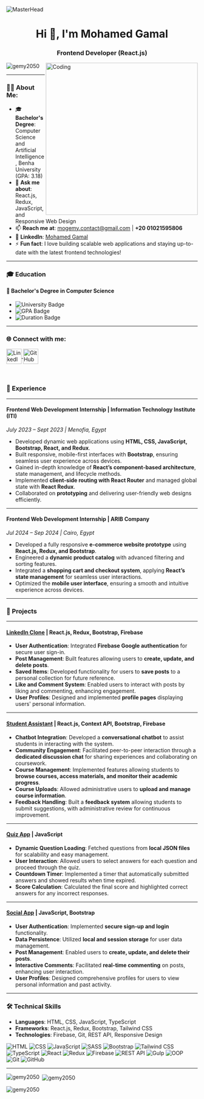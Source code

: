 ![MasterHead](https://i.redd.it/bpxxqqvps4h91.gif)
<h1 align="center">Hi 👋, I'm Mohamed Gamal</h1>
<h3 align="center">Frontend Developer (React.js)</h3>

<img align="right" alt="Coding" width="400" src="https://i.pinimg.com/originals/ee/ed/e2/eeede229147eb053fe863ef1cc7faf0b.gif" />

<p align="left"> 
  <img src="https://komarev.com/ghpvc/?username=gemy2050&label=Profile%20views&color=0e75b6&style=flat" alt="gemy2050" /> 
</p>

---

### 👨‍💻 About Me:
- 🎓 **Bachelor's Degree**: Computer Science and Artificial Intelligence, Benha University (GPA: 3.18)
- 💬 **Ask me about**: React.js, Redux, JavaScript, and Responsive Web Design  
- 📫 **Reach me at**: [mogemy.contact@gmail.com](mailto:mogemy.contact@gmail.com) | **+20 01021595806**  
- 🔗 **LinkedIn**: [Mohamed Gamal](https://www.linkedin.com/in/mohamed-gamal-18a006225/)
- ⚡ **Fun fact**: I love building scalable web applications and staying up-to-date with the latest frontend technologies!  

---

### 🎓 Education


#### 🏫 **Bachelor's Degree in Computer Science**

- ![University Badge](https://img.shields.io/badge/Benha_University-0055A4?style=flat&logo=university&logoColor=white)
- ![GPA Badge](https://img.shields.io/badge/GPA-3.18/4.0-brightgreen)
- ![Duration Badge](https://img.shields.io/badge/Duration-October%202020%20–%20July%202024-yellow)

---

<h3 align="left">🌐 Connect with me:</h3>
<p align="left">
  <a href="https://linkedin.com/in/mohamed-gamal-18a006225" target="_blank">
    <img align="center" src="https://raw.githubusercontent.com/rahuldkjain/github-profile-readme-generator/master/src/images/icons/Social/linked-in-alt.svg" alt="LinkedIn - Mohamed Gamal" height="40" width="40" />
  </a>
  <a href="https://github.com/gemy2050" target="_blank">
    <img align="center" src="https://raw.githubusercontent.com/rahuldkjain/github-profile-readme-generator/master/src/images/icons/Social/github.svg" alt="GitHub - Mohamed Gamal" height="40" width="40" />
  </a>
</p>

<br>


### 💼 Experience

---

#### Frontend Web Development Internship | Information Technology Institute (ITI)
*July 2023 – Sept 2023 | Menofia, Egypt*

- Developed dynamic web applications using **HTML, CSS, JavaScript, Bootstrap, React, and Redux**.
- Built responsive, mobile-first interfaces with **Bootstrap**, ensuring seamless user experience across devices.
- Gained in-depth knowledge of **React’s component-based architecture**, state management, and lifecycle methods.
- Implemented **client-side routing with React Router** and managed global state with **React Redux**.
- Collaborated on **prototyping** and delivering user-friendly web designs efficiently.

---

#### Frontend Web Development Internship | ARIB Company
*Jul 2024 – Sep 2024 | Cairo, Egypt*

- Developed a fully responsive **e-commerce website prototype** using **React.js, Redux, and Bootstrap**.
- Engineered a **dynamic product catalog** with advanced filtering and sorting features.
- Integrated a **shopping cart and checkout system**, applying **React’s state management** for seamless user interactions.
- Optimized the **mobile user interface**, ensuring a smooth and intuitive experience across devices.

---

### 🚀 Projects

---

#### [LinkedIn Clone](https://github.com/Gemy2050/Linkedin-Clone) | React.js, Redux, Bootstrap, Firebase
- **User Authentication**: Integrated **Firebase Google authentication** for secure user sign-in.
- **Post Management**: Built features allowing users to **create, update, and delete posts**.
- **Saved Items**: Developed functionality for users to **save posts** to a personal collection for future reference.
- **Like and Comment System**: Enabled users to interact with posts by liking and commenting, enhancing engagement.
- **User Profiles**: Designed and implemented **profile pages** displaying users' personal information.

---

#### [Student Assistant](https://github.com/Gemy2050/Chatbot_Project) | React.js, Context API, Bootstrap, Firebase
- **Chatbot Integration**: Developed a **conversational chatbot** to assist students in interacting with the system.
- **Community Engagement**: Facilitated peer-to-peer interaction through a **dedicated discussion chat** for sharing experiences and collaborating on coursework.
- **Course Management**: Implemented features allowing students to **browse courses, access materials, and monitor their academic progress**.
- **Course Uploads**: Allowed administrative users to **upload and manage course information**.
- **Feedback Handling**: Built a **feedback system** allowing students to submit suggestions, with administrative review for continuous improvement.

---

#### [Quiz App](https://github.com/Gemy2050/Prog_Quiz_App) | JavaScript
- **Dynamic Question Loading**: Fetched questions from **local JSON files** for scalability and easy management.
- **User Interaction**: Allowed users to select answers for each question and proceed through the quiz.
- **Countdown Timer**: Implemented a timer that automatically submitted answers and showed results when time expired.
- **Score Calculation**: Calculated the final score and highlighted correct answers for any incorrect responses.

---

#### [Social App](https://github.com/Gemy2050/social_app) | JavaScript, Bootstrap
- **User Authentication**: Implemented **secure sign-up and login** functionality.
- **Data Persistence**: Utilized **local and session storage** for user data management.
- **Post Management**: Enabled users to **create, update, and delete their posts**.
- **Interactive Comments**: Facilitated **real-time commenting** on posts, enhancing user interaction.
- **User Profiles**: Designed comprehensive profiles for users to view personal information and past activity.

---

### 🛠️ Technical Skills

- **Languages**: HTML, CSS, JavaScript, TypeScript
- **Frameworks**: React.js, Redux, Bootstrap, Tailwind CSS
- **Technologies**: Firebase, Git, REST API, Responsive Design

<p align="left">
  <img src="https://img.shields.io/badge/HTML5-E34F26?style=for-the-badge&logo=html5&logoColor=white" alt="HTML" />
  <img src="https://img.shields.io/badge/CSS3-1572B6?style=for-the-badge&logo=css3&logoColor=white" alt="CSS" />
  <img src="https://img.shields.io/badge/JavaScript-F7DF1E?style=for-the-badge&logo=javascript&logoColor=black" alt="JavaScript" />
  <img src="https://img.shields.io/badge/SASS-CC6699?style=for-the-badge&logo=sass&logoColor=white" alt="SASS" />
  <img src="https://img.shields.io/badge/Bootstrap-563D7C?style=for-the-badge&logo=bootstrap&logoColor=white" alt="Bootstrap" />
  <img src="https://img.shields.io/badge/Tailwind_CSS-38B2AC?style=for-the-badge&logo=tailwind-css&logoColor=white" alt="Tailwind CSS" />
  <img src="https://img.shields.io/badge/TypeScript-3178C6?style=for-the-badge&logo=typescript&logoColor=white" alt="TypeScript" />
  <img src="https://img.shields.io/badge/React-61DAFB?style=for-the-badge&logo=react&logoColor=black" alt="React" />
  <img src="https://img.shields.io/badge/Redux-764ABC?style=for-the-badge&logo=redux&logoColor=white" alt="Redux" />
  <img src="https://img.shields.io/badge/Firebase-FFCA28?style=for-the-badge&logo=firebase&logoColor=black" alt="Firebase" />
   <img src="https://img.shields.io/badge/REST_API-02569B?style=for-the-badge&logo=rest-api&logoColor=white" alt="REST API" />
  <img src="https://img.shields.io/badge/Gulp-CF4647?style=for-the-badge&logo=gulp&logoColor=white" alt="Gulp" />
  <img src="https://img.shields.io/badge/OOP-9F2B68?style=for-the-badge&logo=object-oriented-programming&logoColor=white" alt="OOP" />
  <img src="https://img.shields.io/badge/Git-F05032?style=for-the-badge&logo=git&logoColor=white" alt="Git" />
  <img src="https://img.shields.io/badge/Github-181717?style=for-the-badge&logo=github&logoColor=white" alt="GitHub" />
</p>


---

<p><img align="left" src="https://github-readme-stats.vercel.app/api/top-langs?username=gemy2050&show_icons=true&locale=en&layout=compact" alt="gemy2050" /></p>

<p>&nbsp;<img align="center" src="https://github-readme-stats.vercel.app/api?username=gemy2050&show_icons=true&locale=en" alt="gemy2050" /></p>

<p><img align="center" src="https://github-readme-streak-stats.herokuapp.com/?user=gemy2050&" alt="gemy2050" /></p>
